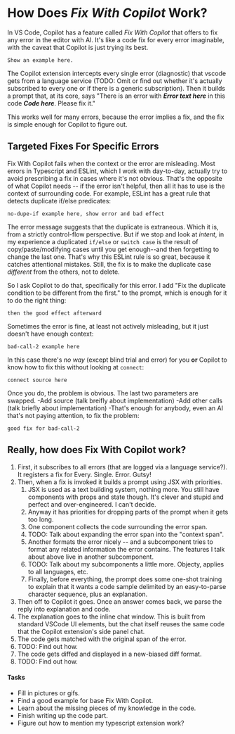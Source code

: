 # How Does *Fix With Copilot* Work?
In VS Code, Copilot has a feature called *Fix With Copilot* that offers to fix any error in the editor with AI. It's like a code fix for every error imaginable, with the caveat that Copilot is just trying its best.

	Show an example here.
	
The Copilot extension intercepts every single error (diagnostic) that vscode gets from a language service
(TODO: Omit or find out whether it's actually subscribed to every one or if there is a generic subscription).
Then it builds a prompt that, at its core, says "There is an error with ***Error text here*** in this code ***Code here***. Please fix it."

This works well for many errors, because the error implies a fix, and the fix is simple enough for Copilot to figure out. 

## Targeted Fixes For Specific Errors
Fix With Copilot fails when the context or the error are misleading. Most errors in Typescript and ESLint, which I work with day-to-day, actually try to avoid prescribing a fix in cases where it's not obvious. That's the opposite of what Copilot needs -- if the error isn't helpful, then all it has to use is the context of surrounding code. For example, ESLint has a great rule that detects duplicate if/else predicates:

	no-dupe-if example here, show error and bad effect

The error message suggests that the duplicate is extraneous. Which it is, from a strictly control-flow perspective. But if we stop and look at *intent*, in my experience a duplicated `if/else` or `switch case` is the result of copy/paste/modifying cases until you get enough--and then forgetting to change the last one. That's why this ESLint rule is so great, because it catches attentional mistakes. Still, the fix is to make the duplicate case *different* from the others, not to delete.

So I ask Copilot to do that, specifically for this error. I add "Fix the duplicate condition to be different from the first." to the prompt, which is enough for it to do the right thing:
	
	then the good effect afterward

Sometimes the error is fine, at least not actively misleading, but it just doesn't have enough context:
	
	bad-call-2 example here
In this case there's *no way* (except blind trial and error) for you **or** Copilot to know how to fix this without looking at `connect`:

	connect source here
Once you do, the problem is obvious. The last two parameters are swapped.
-Add source (talk breifly about implementation)
-Add other calls (talk briefly about implementation)
-That's enough for anybody, even an AI that's not paying attention, to fix the problem:

	good fix for bad-call-2


## Really, how does Fix With Copilot work?
1. First, it subscribes to all errors (that are logged via a language service?). It registers a fix for Every. Single. Error. Gutsy!
2. Then, when a fix is invoked it builds a prompt using JSX with priorities.
	1. JSX is used as a text building system, nothing more. You still have components with props and state though. It's clever and stupid and perfect and over-engineered. I can't decide.
	2. Anyway it has priorities for dropping parts of the prompt when it gets too long.
	3. One component collects the code surrounding the error span.
	5. TODO: Talk about expanding the error span into the "context span".
	4. Another formats the error nicely -- and a subcomponent tries to format any related information the error contains. The features I talk about above live in another subcomponent.
	6. TODO: Talk about my subcomponents a little more. Objecty, applies to all languages, etc.
	7. Finally, before everything, the prompt does some one-shot training to explain that it wants a code sample delimited by an easy-to-parse character sequence, plus an explanation.
3. Then off to Copilot it goes. Once an answer comes back, we parse the reply into explanation and code.
4. The explanation goes to the inline chat window. This is built from standard VSCode UI elements, but the chat itself reuses the same code that the Copilot extension's side panel chat.
5. The code gets matched with the original span of the error.
6. TODO: Find out how.
7. The code gets diffed and displayed in a new-biased diff format.
8. TODO: Find out how.


#### Tasks
- Fill in pictures or gifs.
- Find a good example for base Fix With Copilot.
- Learn about the missing pieces of my knowledge in the code.
- Finish writing up the code part.
- Figure out how to mention my typescript extension work?

